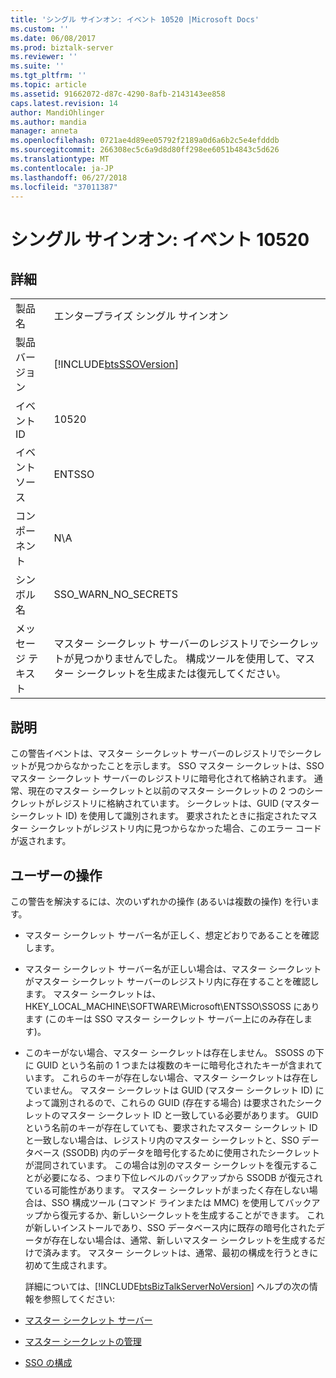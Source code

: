 ```yaml
---
title: 'シングル サインオン: イベント 10520 |Microsoft Docs'
ms.custom: ''
ms.date: 06/08/2017
ms.prod: biztalk-server
ms.reviewer: ''
ms.suite: ''
ms.tgt_pltfrm: ''
ms.topic: article
ms.assetid: 91662072-d87c-4290-8afb-2143143ee858
caps.latest.revision: 14
author: MandiOhlinger
ms.author: mandia
manager: anneta
ms.openlocfilehash: 0721ae4d89ee05792f2189a0d6a6b2c5e4efdddb
ms.sourcegitcommit: 266308ec5c6a9d8d80ff298ee6051b4843c5d626
ms.translationtype: MT
ms.contentlocale: ja-JP
ms.lasthandoff: 06/27/2018
ms.locfileid: "37011387"
---
```

# <a name="single-sign-on-event-10520"></a>シングル サインオン: イベント 10520
## <a name="details"></a>詳細  

|                 |                                                                                                                                        |
|-----------------|----------------------------------------------------------------------------------------------------------------------------------------|
|  製品名   |                                                       エンタープライズ シングル サインオン                                                        |
| 製品バージョン |                                       [!INCLUDE[btsSSOVersion](../includes/btsssoversion-md.md)]                                       |
|    イベント ID     |                                                                 10520                                                                  |
|  イベント ソース   |                                                                 ENTSSO                                                                 |
|    コンポーネント    |                                                                  N\A                                                                   |
|  シンボル名  |                                                          SSO_WARN_NO_SECRETS                                                           |
|  メッセージ テキスト   | マスター シークレット サーバーのレジストリでシークレットが見つかりませんでした。 構成ツールを使用して、マスター シークレットを生成または復元してください。 |

## <a name="explanation"></a>説明  
 この警告イベントは、マスター シークレット サーバーのレジストリでシークレットが見つからなかったことを示します。 SSO マスター シークレットは、SSO マスター シークレット サーバーのレジストリに暗号化されて格納されます。 通常、現在のマスター シークレットと以前のマスター シークレットの 2 つのシークレットがレジストリに格納されています。 シークレットは、GUID (マスター シークレット ID) を使用して識別されます。 要求されたときに指定されたマスター シークレットがレジストリ内に見つからなかった場合、このエラー コードが返されます。  

## <a name="user-action"></a>ユーザーの操作  
 この警告を解決するには、次のいずれかの操作 (あるいは複数の操作) を行います。  

- マスター シークレット サーバー名が正しく、想定どおりであることを確認します。  

- マスター シークレット サーバー名が正しい場合は、マスター シークレットがマスター シークレット サーバーのレジストリ内に存在することを確認します。 マスター シークレットは、HKEY_LOCAL_MACHINE\SOFTWARE\Microsoft\ENTSSO\SSOSS にあります (このキーは SSO マスター シークレット サーバー上にのみ存在します)。  

- このキーがない場合、マスター シークレットは存在しません。 SSOSS の下に GUID という名前の 1 つまたは複数のキーに暗号化されたキーが含まれています。 これらのキーが存在しない場合、マスター シークレットは存在していません。 マスター シークレットは GUID (マスター シークレット ID) によって識別されるので、これらの GUID (存在する場合) は要求されたシークレットのマスター シークレット ID と一致している必要があります。 GUID という名前のキーが存在していても、要求されたマスター シークレット ID と一致しない場合は、レジストリ内のマスター シークレットと、SSO データベース (SSODB) 内のデータを暗号化するために使用されたシークレットが混同されています。 この場合は別のマスター シークレットを復元することが必要になる、つまり下位レベルのバックアップから SSODB が復元されている可能性があります。 マスター シークレットがまったく存在しない場合は、SSO 構成ツール (コマンド ラインまたは MMC) を使用してバックアップから復元するか、新しいシークレットを生成することができます。 これが新しいインストールであり、SSO データベース内に既存の暗号化されたデータが存在しない場合は、通常、新しいマスター シークレットを生成するだけで済みます。 マスター シークレットは、通常、最初の構成を行うときに初めて生成されます。  

  詳細については、[!INCLUDE[btsBizTalkServerNoVersion](../includes/btsbiztalkservernoversion-md.md)] ヘルプの次の情報を参照してください:   

- [マスター シークレット サーバー](../core/master-secret-server.md)  

- [マスター シークレットの管理](../core/managing-the-master-secret.md)  

- [SSO の構成](../core/configuring-sso.md)
